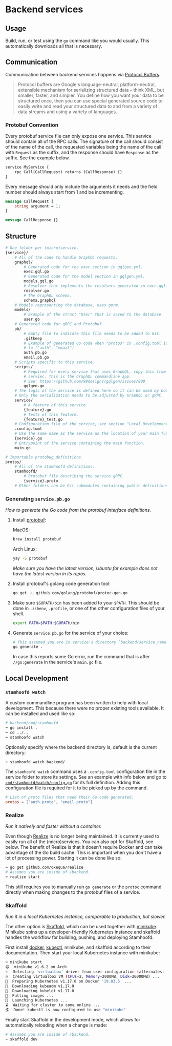 # Backend services

## Usage

Build, run, or test using the `go` command like you would usually. This automatically downloads all that is necessary.

## Communication

Communication between backend services happens via [Protocol Buffers](https://developers.google.com/protocol-buffers/).

> Protocol buffers are Google's language-neutral, platform-neutral, extensible mechanism for serializing structured data – think XML, but smaller, faster, and simpler. You define how you want your data to be structured once, then you can use special generated source code to easily write and read your structured data to and from a variety of data streams and using a variety of languages.

### Protobuf Convention

Every protobuf service file can only expose one service. This service should contain all of the RPC calls. The signature of the call should consist of the name of the call, the requested variables being the name of the call with `Request` as the suffix, and the response should have `Response` as the suffix. See the example below.

```protobuf
service MyService {
    rpc Call(CallRequest) returns (CallResponse) {}
}
```

Every message should only include the arguments it needs and the field number should always start from 1 and be incrementing.

```protobuf
message CallRequest {
    string argument = 1;
}

message CallResponse {}
```

## Structure

```bash
# One folder per (micro)service.
{service}/
    # All of the code to handle GraphQL requests.
    graphql/
        # Generated code for the exec section in gqlgen.yml.
        exec.gql.go
        # Generated code for the model section in gqlgen.yml.
        models.gql.go
        # Resolver that implements the resolvers generated in exec.gql.go.
        resolver.go
        # The GraphQL schema.
        schema.graphql
    # Models representing the database, uses gorm.
    models/
        # Example of the struct "User" that is saved to the database.
        user.go
    # Genereted code for gRPC and Protobuf.
    pb/
        # Empty file to indicate this file needs to be added to Git.
        .gitkeep
        # Example of generated Go code when "protos" in .config.toml is set
        # to ["auth", "email"].
        auth.pb.go
        email.pb.go
    # Scripts specific to this service.
    scripts/
        # Required for every service that uses GraphQL, copy this from an existing
        # serviec. This is the GraphQL commandline app.
        # See: https://github.com/99designs/gqlgen/issues/800
        gqlgen.go
    # The logic of the service is defined here so it can be used by both GraphQL and gRPC.
    # Only the serialization needs to be adjusted by GraphQL or gRPC.
    service/
        # A feature of this service.
        {feature}.go
        # Tests of this feature.
        {feature}_test.go
    # Configuration file of the service, see section "Local Development".
    .config.toml
    # Use the same name as the service as the location of your main function.
    {service}.go
    # Entrypoint of the service containing the main function.
    main.go

# Importable protobug definitions.
protos/
    # All of the stamhoofd definitions.
    stamhoofd/
        # Protobuf file describing the service gRPC.
        {service}.proto
    # Other folders can be Git submodules containing public definitions.
```

### Generating `service.pb.go`
_How to generate the Go code from the protobuf interface definitions._

1. Install [protobuf](https://github.com/protocolbuffers/protobuf):

    MacOS:

    ```bash
    brew install protobuf
    ```

    Arch Linux:

    ```bash
    yay -S protobuf
    ```

    _Make sure you have the latest version, Ubuntu for example does not have the latest version in its repos._

2. Install protobuf's golang code generation tool:

    ```bash
    go get -u github.com/golang/protobuf/protoc-gen-go
    ```

3. Make sure `$GOPATH/bin` has been added to your `$PATH`. This should be done in `.zshenv`, `.profile`, or one of the other configuration files of your shell.

    ```bash
    export PATH=$PATH:$GOPATH/bin
    ```

4. Generate `service.pb.go` for the service of your choice:

    ```bash
    # This assumed you are in service's directory `backend/service_name`.
    go generate .
    ```

    In case this reports some Go error, run the command that is after `//go:generate` in the service's `main.go` file.

## Local Development

### `stamhoofd watch`

A custom commandline program has been written to help with local development. This because there were no proper existing tools available. It can be installed and used like so:

```bash
# backend/cmd/stamhoofd
➜ go install .
➜ cd ../..
➜ stamhoofd watch
```

Optionally specify where the backend directory is, default is the current directory:
```bash
➜ stamhoofd watch backend/
```

The `stamhoofd watch` command uses a `.config.toml` configuration file in the service folder to store its settings. See an example with info below and go to [`cmd/stamhoofd/watch/config.go`](cmd/stamhoofd/watch/config.go) for its full definition. Adding this configuration file is required for it to be picked up by the command.

```toml
# List of proto files that need their Go code generated.
protos = ["auth.proto", "email.proto"]
```

### Realize

_Run it natively and faster without a container._

Even though [Realize](https://github.com/oxequa/realize) is no longer being maintained. It is currently used to easily run all of the (micro)services. You can also opt for Skaffold, see below. The benefit of Realize is that it doesn't require Docker and can take advantage of the Go build cache. This is important when you don't have a lot of processing power. Starting it can be done like so:

```bash
➜ go get github.com/oxequa/realize
# Assumes you are inside of /backend.
➜ realize start
```

This still requires you to manually run `go generate` or the `protoc` command directly when making changes to the protobuf files of a service.


### Skaffold

_Run it in a local Kubernetes instance, comparable to production, but slower._

The other option is [Skaffold](https://skaffold.dev/), which can be used together with [minikube](https://minikube.sigs.k8s.io/). Minikube spins up a developer-friendly Kubernetes instance and skaffold handles the workflow for building, pushing, and deploying Stamhoofd.

First install [docker](https://www.docker.com/), [kubectl](https://kubernetes.io/docs/tasks/tools/install-kubectl/), minikube, and skaffold according to their documentation. Then start your local Kubernetes instance with minikube:

```bash
➜ minikube start
😄  minikube v1.6.2 on Arch
✨  Selecting 'virtualbox' driver from user configuration (alternates: [none])
🔥  Creating virtualbox VM (CPUs=2, Memory=2000MB, Disk=20000MB) ...
🐳  Preparing Kubernetes v1.17.0 on Docker '19.03.5' ...
💾  Downloading kubeadm v1.17.0
💾  Downloading kubelet v1.17.0
🚜  Pulling images ...
🚀  Launching Kubernetes ...
⌛  Waiting for cluster to come online ...
🏄  Done! kubectl is now configured to use "minikube"
```

Finally start Skaffold in the development mode, which allows for automatically reloading when a change is made:

```bash
# Assumes you are inside of /backend.
➜ skaffold dev
```
